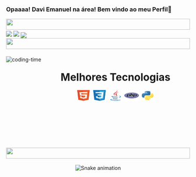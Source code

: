 ### Opaaaa! Davi Emanuel na área! Bem vindo ao meu Perfil👋
<img width="100%" height="30px" src="https://i.pinimg.com/originals/49/e7/6e/49e76e0596857673c5c80c85b84394c1.gif"/>
<div>
  
  <img  height="170em" src="https://github-readme-stats.vercel.app/api?username=DaviPudim&show_icons=true&theme=radical&include_all_commits=true&count_private=true"/>
  <img align="150em" height="150em" src="https://github-readme-stats.vercel.app/api/top-langs/?username=DaviPudim&layout=compact&langs_count=16&theme=radical&include_all_commits=true&count_private=true"/>
    <img align="center" height="220em" src="https://1.bp.blogspot.com/-P2czKkFRxR4/XsWVqthXVXI/AAAAAAABJVY/sEYSKbsGUZcogNCAnoxzmGGTau8Q-OPkACK4BGAsYHg/MATEM%25C3%2581TICA2.gif"/>
</div>

<img width="100%" height="30px" src="https://i.pinimg.com/originals/49/e7/6e/49e76e0596857673c5c80c85b84394c1.gif"/>

<div  align="center"> 
  <div style="display: inline_block"><br>
    <img align="left" height="250" alt="coding-time" src="https://media.giphy.com/media/iAKXyzgLVtKsU/giphy.gif">
    <h1 align="center">Melhores Tecnologias </h1>
    <img align="center" height="30" width="40" alt="html-icon" src="https://raw.githubusercontent.com/devicons/devicon/master/icons/html5/html5-original.svg">
    <img align="center" height="30" width="40" alt="css-icon" src="https://raw.githubusercontent.com/devicons/devicon/master/icons/css3/css3-original.svg">
    <img align="center" height="30" width="40" alt="java-icon" src="https://raw.githubusercontent.com/devicons/devicon/master/icons/java/java-original.svg">
    <img align="center" height="30" width="40" alt="php-icon" src="https://raw.githubusercontent.com/devicons/devicon/master/icons/php/php-original.svg">    
    <img align="center" height="30" width="40" alt="php-icon" src="https://raw.githubusercontent.com/devicons/devicon/master/icons/python/python-original.svg">  
   </div>
  
 <img width="100%" height="30px" src="https://i.pinimg.com/originals/49/e7/6e/49e76e0596857673c5c80c85b84394c1.gif"/>
  
![Snake animation](https://github.com/LuigiGF/LuigiGF/blob/output/github-contribution-grid-snake.svg)

<!--
**DaviPudim/DaviPudim** is a ✨ _special_ ✨ repository because its `README.md` (this file) appears on your GitHub profile.

Here are some ideas to get you started:

- 🔭 I’m currently working on ...
- 🌱 I’m currently learning ...
- 👯 I’m looking to collaborate on ...
- 🤔 I’m looking for help with ...
- 💬 Ask me about ...
- 📫 How to reach me: ...
- 😄 Pronouns: ...
- ⚡ Fun fact: ...
-->
